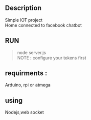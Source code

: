 ## Description
Simple IOT project<br>
Home connected to facebook chatbot 
## RUN
> node server.js <br>
NOTE : configure your tokens first
## requirments :
Arduino, rpi or atmega
## using 
Nodejs,web socket
